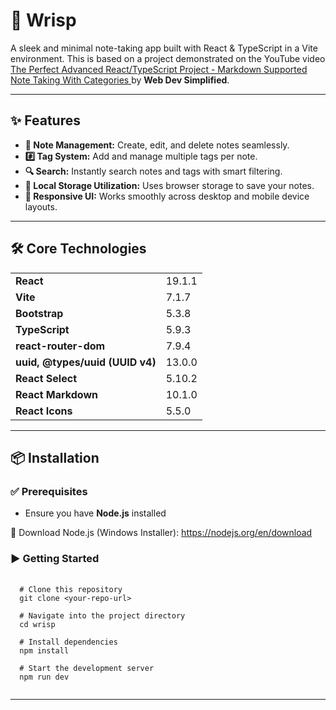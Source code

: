 <h1>📒 Wrisp</h1>
<p>
  A sleek and minimal note-taking app built with React & TypeScript in a Vite environment. 
  This is based on a project demonstrated on the YouTube video 
  <a href="https://youtu.be/j898RGRw0b4" target="_blank" rel="noopener noreferrer">
    The Perfect Advanced React/TypeScript Project - Markdown Supported Note Taking With Categories
  </a> by <strong>Web Dev Simplified</strong>.
</p>

<hr/>

<h2>✨ Features</h2>
<ul>
  <li><strong>📝 Note Management:</strong> Create, edit, and delete notes seamlessly.</li>
  <li><strong>#️⃣ Tag System:</strong> Add and manage multiple tags per note.</li>
  <li><strong>🔍 Search:</strong> Instantly search notes and tags with smart filtering.</li>
  <li><strong>💾 Local Storage Utilization:</strong> Uses browser storage to save your notes.</li>
  <li><strong>📱 Responsive UI:</strong> Works smoothly across desktop and mobile device layouts.</li>
</ul>

<hr/>

<h2>🛠️ Core Technologies</h2>
<table>
  <tr><td><strong>React</strong></td><td>19.1.1</td></tr>
  <tr><td><strong>Vite</strong></td><td>7.1.7</td></tr>
  <tr><td><strong>Bootstrap</strong></td><td>5.3.8</td></tr>
  <tr><td><strong>TypeScript</strong></td><td>5.9.3</td></tr>
  <tr><td><strong>react-router-dom</strong></td><td>7.9.4</td></tr>
  <tr><td><strong>uuid, @types/uuid (UUID v4)</strong></td><td>13.0.0</td></tr>
  <tr><td><strong>React Select</strong></td><td>5.10.2</td></tr>
  <tr><td><strong>React Markdown</strong></td><td>10.1.0</td></tr>
  <tr><td><strong>React Icons</strong></td><td>5.5.0</td></tr>
</table>

<hr/>

<h2>📦 Installation</h2>

<h3>✅ Prerequisites</h3>
<ul>
  <li>Ensure you have <strong>Node.js</strong> installed</li>
</ul>

<p>
  🔗 Download Node.js (Windows Installer): 
  <a href="https://nodejs.org/en/download" target="_blank">https://nodejs.org/en/download</a>
</p>

<h3>▶️ Getting Started</h3>

<pre>
  <code>
  # Clone this repository
  git clone &lt;your-repo-url&gt;
  
  # Navigate into the project directory
  cd wrisp
  
  # Install dependencies
  npm install
  
  # Start the development server
  npm run dev
  </code>
</pre>

<hr/>
